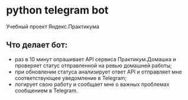# python telegram bot

Учебный проект Яндекс.Практикума 

## Что делает бот:
 - раз в 10 минут опрашивает API сервиса Практикум.Домашка и проверяет статус отправленной на ревью домашней работы;
 - при обновлении статуса анализирует ответ API и отправляет мне соответствующее уведомление в Telegram;
 - логирует свою работу и сообщает мне о важных проблемах сообщением в Telegram.
